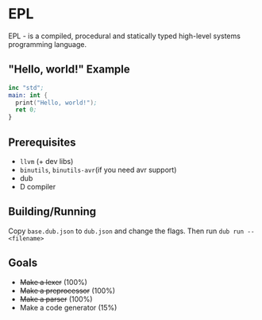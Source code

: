 # EPL


EPL - is a compiled, procedural and statically typed high-level systems programming language.

## "Hello, world!" Example

```nasm
inc "std";
main: int {
  print("Hello, world!");
  ret 0;
}
```

## Prerequisites

* `llvm` (+ dev libs)
* `binutils`, `binutils-avr`(if you need avr support)
* dub
* D compiler

## Building/Running

Copy `base.dub.json` to `dub.json` and change the flags. Then run `dub run -- <filename>`

## Goals

* ~~Make a lexer~~ (100%)
* ~~Make a preprocessor~~ (100%)
* ~~Make a parser~~ (100%)
* Make a code generator (15%)
